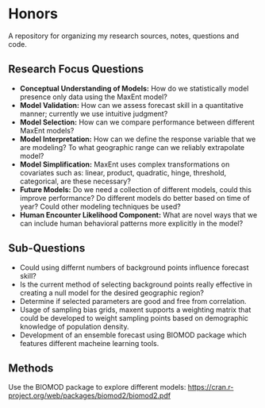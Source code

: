 # Honors

A repository for organizing my research sources, notes, questions and code.


## Research Focus Questions
* **Conceptual Understanding of Models:** How do we statistically model presence only data using the MaxEnt model? 
* **Model Validation:** How can we assess forecast skill in a quantitative manner; currently we use intuitive judgment?  
* **Model Selection:** How can we compare performance between different MaxEnt models?
* **Model Interpretation:** How can we define the response variable that we are modeling? To what geographic range can we reliably extrapolate model? 
* **Model Simplification:** MaxEnt uses complex transformations on covariates such as: linear, product, quadratic, hinge, threshold, categorical, are these necessary? 
* **Future Models:** Do we need a collection of different models, could this improve performance? Do different models do better based on time of year? Could other modeling techniques be used? 
* **Human Encounter Likelihood Component:** What are novel ways that we can include human behavioral patterns more explicitly in the model? 

## Sub-Questions

* Could using differnt numbers of background points influence forecast skill?
* Is the current method of selecting background points really effective in creating a null model for the desired geographic region?
* Determine if selected parameters are good and free from correlation.
* Usage of sampling bias grids, maxent supports a weighting matrix that could be developed to weight sampling points based on demographic knowledge of population density.
* Development of an ensemble forecast using BIOMOD package which features different macheine learning tools.

## Methods

Use the BIOMOD package to explore different models: https://cran.r-project.org/web/packages/biomod2/biomod2.pdf
